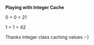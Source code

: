 **Playing with Integer Cache**
  
   0 + 0  =  21
   
   1 + 1  =  42

Thanks Integer class caching values :-)
